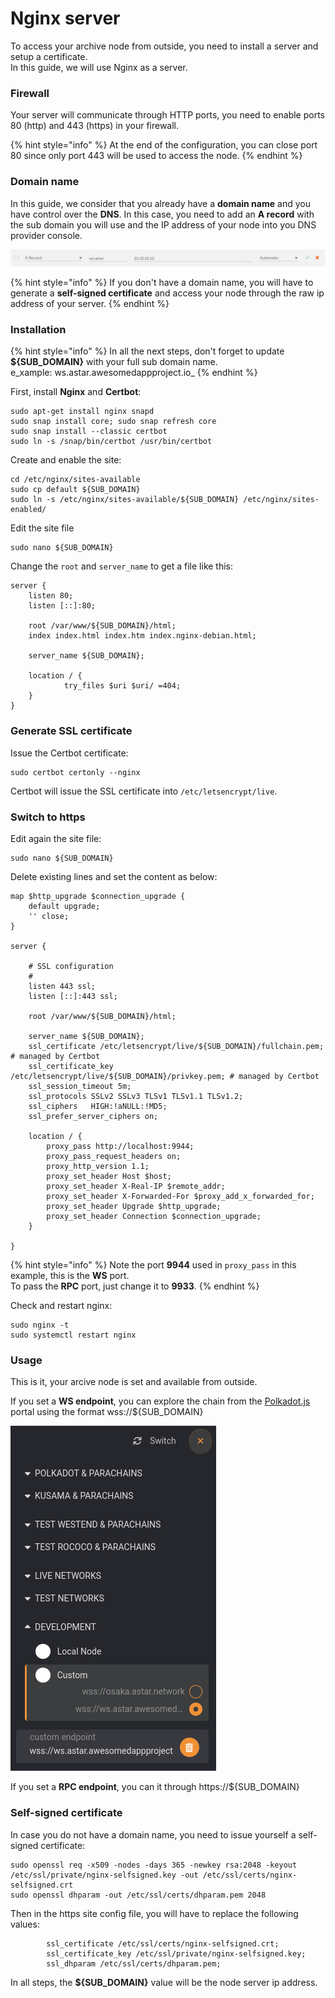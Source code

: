 # Nginx server

To access your archive node from outside, you need to install a server and setup a certificate.\
In this guide, we will use Nginx as a server.

### Firewall

Your server will communicate through HTTP ports, you need to enable ports 80 (http) and 443 (https) in your firewall.

{% hint style="info" %}
At the end of the configuration, you can close port 80 since only port 443 will be used to access the node.
{% endhint %}

### Domain name

In this guide, we consider that you already have a **domain name** and you have control over the **DNS**. In this case, you need to add an **A record** with the sub domain you will use and the IP address of your node into you DNS provider console.

![Example of DNS A Record](<../../.gitbook/assets/image (121) (1).png>)

{% hint style="info" %}
If you don't have a domain name, you will have to generate a **self-signed certificate** and access your node through the raw ip address of your server.
{% endhint %}

### Installation

{% hint style="info" %}
In all the next steps, don't forget to update **${SUB\_DOMAIN}** with your full sub domain name. \
e_xample: ws.astar.awesomedappproject.io_
{% endhint %}

First, install **Nginx** and **Certbot**:

```
sudo apt-get install nginx snapd
sudo snap install core; sudo snap refresh core
sudo snap install --classic certbot
sudo ln -s /snap/bin/certbot /usr/bin/certbot
```

Create and enable the site:

```
cd /etc/nginx/sites-available
sudo cp default ${SUB_DOMAIN}
sudo ln -s /etc/nginx/sites-available/${SUB_DOMAIN} /etc/nginx/sites-enabled/
```

Edit the site file

```
sudo nano ${SUB_DOMAIN}
```

Change the `root` and `server_name` to get a file like this:

```
server {
    listen 80;
    listen [::]:80;

    root /var/www/${SUB_DOMAIN}/html;
    index index.html index.htm index.nginx-debian.html;

    server_name ${SUB_DOMAIN};

    location / {
            try_files $uri $uri/ =404;
    }
}
```

### Generate SSL certificate

Issue the Certbot certificate:

```
sudo certbot certonly --nginx
```

Certbot will issue the SSL certificate into `/etc/letsencrypt/live`.

### Switch to https

Edit again the site file:

```
sudo nano ${SUB_DOMAIN}
```

Delete existing lines and set the content as below:

```
map $http_upgrade $connection_upgrade {
    default upgrade;
    '' close;
}

server {

    # SSL configuration
    #
    listen 443 ssl;
    listen [::]:443 ssl;

    root /var/www/${SUB_DOMAIN}/html;

    server_name ${SUB_DOMAIN};
    ssl_certificate /etc/letsencrypt/live/${SUB_DOMAIN}/fullchain.pem; # managed by Certbot
    ssl_certificate_key /etc/letsencrypt/live/${SUB_DOMAIN}/privkey.pem; # managed by Certbot
    ssl_session_timeout 5m;
    ssl_protocols SSLv2 SSLv3 TLSv1 TLSv1.1 TLSv1.2;
    ssl_ciphers   HIGH:!aNULL:!MD5;
    ssl_prefer_server_ciphers on;

    location / {
        proxy_pass http://localhost:9944;
        proxy_pass_request_headers on;
        proxy_http_version 1.1;
        proxy_set_header Host $host;
        proxy_set_header X-Real-IP $remote_addr;
        proxy_set_header X-Forwarded-For $proxy_add_x_forwarded_for;
        proxy_set_header Upgrade $http_upgrade;
        proxy_set_header Connection $connection_upgrade;
    }

}

```

{% hint style="info" %}
Note the port **9944** used in `proxy_pass` in this example, this is the **WS** port.\
To pass the **RPC** port, just change it to **9933**.
{% endhint %}

Check and restart nginx:

```
sudo nginx -t
sudo systemctl restart nginx
```

### Usage

This is it, your arcive node is set and available from outside.

If you set a **WS endpoint**, you can explore the chain from the [Polkadot.js](https://polkadot.js.org/apps) portal using the format wss://${SUB\_DOMAIN}

![](<../../.gitbook/assets/image (132).png>)

If you set a **RPC endpoint**, you can it through https://${SUB\_DOMAIN}

### Self-signed certificate

In case you do not have a domain name, you need to issue yourself a self-signed certificate:

```
sudo openssl req -x509 -nodes -days 365 -newkey rsa:2048 -keyout /etc/ssl/private/nginx-selfsigned.key -out /etc/ssl/certs/nginx-selfsigned.crt
sudo openssl dhparam -out /etc/ssl/certs/dhparam.pem 2048
```

Then in the https site config file, you will have to replace the following values:

```
        ssl_certificate /etc/ssl/certs/nginx-selfsigned.crt;
        ssl_certificate_key /etc/ssl/private/nginx-selfsigned.key;
        ssl_dhparam /etc/ssl/certs/dhparam.pem;
```

In all steps, the **${SUB\_DOMAIN}** value will be the node server ip address.
